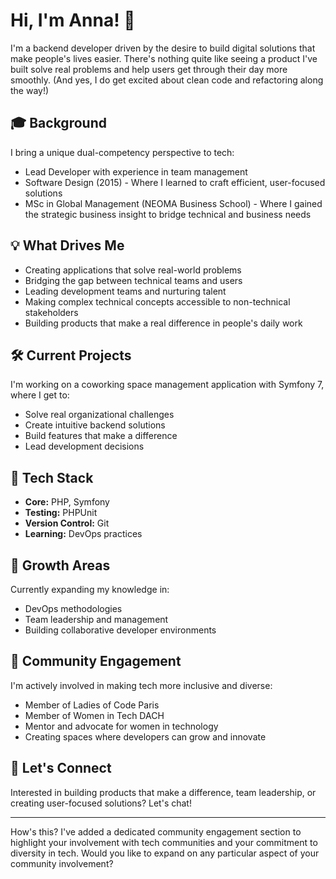 # Hi, I'm Anna! 👋

I'm a backend developer driven by the desire to build digital solutions that make people's lives easier. There's nothing quite like seeing a product I've built solve real problems and help users get through their day more smoothly. (And yes, I do get excited about clean code and refactoring along the way!)

## 🎓 Background
I bring a unique dual-competency perspective to tech:
- Lead Developer with experience in team management
- Software Design (2015) - Where I learned to craft efficient, user-focused solutions
- MSc in Global Management (NEOMA Business School) - Where I gained the strategic business insight to bridge technical and business needs

## 💡 What Drives Me
- Creating applications that solve real-world problems
- Bridging the gap between technical teams and users
- Leading development teams and nurturing talent
- Making complex technical concepts accessible to non-technical stakeholders
- Building products that make a real difference in people's daily work

## 🛠 Current Projects
I'm working on a coworking space management application with Symfony 7, where I get to:
- Solve real organizational challenges
- Create intuitive backend solutions
- Build features that make a difference
- Lead development decisions

## 🔧 Tech Stack
- **Core:** PHP, Symfony
- **Testing:** PHPUnit
- **Version Control:** Git
- **Learning:** DevOps practices

## 🌱 Growth Areas
Currently expanding my knowledge in:
- DevOps methodologies
- Team leadership and management
- Building collaborative developer environments

## 👥 Community Engagement
I'm actively involved in making tech more inclusive and diverse:
- Member of Ladies of Code Paris
- Member of Women in Tech DACH
- Mentor and advocate for women in technology
- Creating spaces where developers can grow and innovate

## 🤝 Let's Connect
Interested in building products that make a difference, team leadership, or creating user-focused solutions? Let's chat!

---

How's this? I've added a dedicated community engagement section to highlight your involvement with tech communities and your commitment to diversity in tech. Would you like to expand on any particular aspect of your community involvement?
